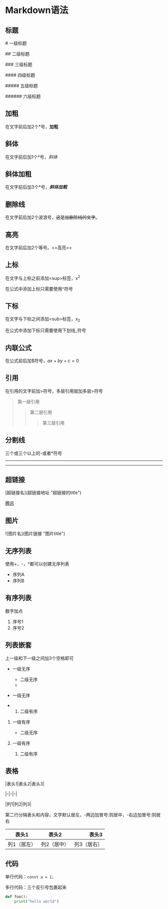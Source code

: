 # Markdown语法

## 标题

\# 一级标题

\## 二级标题

\### 三级标题

\#### 四级标题

\##### 五级标题

\###### 六级标题



## 加粗

在文字前后加2个\*号，**加粗**

## 斜体

在文字前后加1个\*号，*斜体*

## 斜体加粗

在文字前后加3个\*号，***斜体加粗***

## 删除线

在文字前后加2个波浪号，~~这是加删除线的文字~~。

## 高亮

在文字前后加2个等号。==高亮==

## 上标

在文字与上标之前添加\<sup>标签，x<sup>2</sup>

在公式中添加上标只需要使用\^符号

## 下标

在文字与下标之间添加\<sub>标签，x<sub>2</sub>

在公式中添加下标只需要使用下划线\_符号

## 内联公式

在公式前后加\$符号，$ax+by+c=0$

## 引用

在引用的文字前加\>符号，多层引用就加多层\>符号

> 第一层引用
>
> > 第二层引用
> >
> > > 第三层引用

## 分割线

三个或三个以上的-或者\*符号

---

***

## 超链接

\[超链接名](超链接地址 "超链接的title")

[腾讯](http://www.qq.com "QQ")

## 图片

\!\[图片名](图片链接 "图片title")

## 无序列表

使用\+，\-，\*都可以创建无序列表

+ 序列A
+ 序列B

## 有序列表

数字加点

1. 序号1
2. 序号2

## 列表嵌套

上一级和下一级之间加3个空格即可

- 一级无序   

  - 二级无序
  - 

  

- 一级无序

- 1. 二级有序

     

1. 一级有序

   - 二级无序

     

1. 一级有序

   1. 二级有序

      

## 表格

\|表头1|表头2|表头3|

\|-|-|-|

\|列1|列2|列3|

第二行分隔表头和内容，文字默认居左，-两边加冒号:则居中，-右边加冒号:则居右

| 表头1       |    表头2    |       表头3 |
| ----------- | :---------: | ----------: |
| 列1（居左） | 列2（居中） | 列3（居右） |



## 代码

单行代码：`const a = 1;`

多行代码：三个反引号包裹起来

```python
def foo():
    print("hello world")
```











